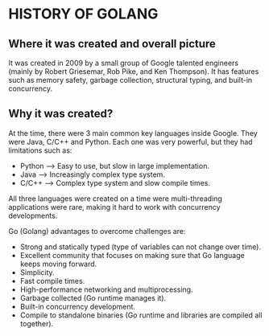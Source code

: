 # HISTORY OF GOLANG

## Where it was created and overall picture

It was created in 2009 by a small group of Google talented engineers (mainly by Robert Griesemar, Rob Pike, and Ken Thompson). It has features such as memory safety, garbage collection, structural typing, and built-in concurrency.<br>

## Why it was created?

At the time, there were 3 main common key languages inside Google. They were Java, C/C++ and Python. Each one was very powerful, but they had limitations such as:

- Python --> Easy to use, but slow in large implementation.
- Java --> Increasingly complex type system.
- C/C++ --> Complex type system and slow compile times.

All three languages were created on a time were multi-threading applications were rare, making it hard to work with concurrency developments.<br>

Go (Golang) advantages to overcome challenges are:

- Strong and statically typed (type of variables can not change over time).
- Excellent community that focuses on making sure that Go language keeps moving forward.
- Simplicity.
- Fast compile times.
- High-performance networking and multiprocessing.
- Garbage collected (Go runtime manages it).
- Built-in concurrency development.
- Compile to standalone binaries (Go runtime and libraries are compiled all together).
